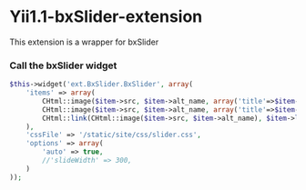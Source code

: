 # Yii1.1-bxSlider-extension
This extension is a wrapper for bxSlider

### Call the bxSlider widget
```php
$this->widget('ext.BxSlider.BxSlider', array(
	'items' => array(
	    CHtml::image($item->src, $item->alt_name, array('title'=>$item->title)),
	    CHtml::image($item->src, $item->alt_name, array('title'=>$item->title)),
	    CHtml::link(CHtml::image($item->src, $item->alt_name), $item->link)
	),
	'cssFile' => '/static/site/css/slider.css',
	'options' => array(
		'auto' => true,
		//'slideWidth' => 300,
	)
));
```
